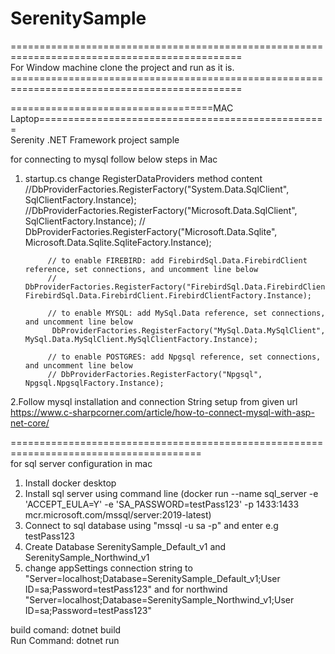 # SerenitySample



==============================================================================================<br/>
       For Window machine clone the project and run as it is.<br/>
==============================================================================================<br/>


===================================MAC Laptop==================================================<br/>
Serenity .NET Framework project sample<br/>

for connecting to mysql follow below steps in Mac
1. startup.cs change RegisterDataProviders method content
            //DbProviderFactories.RegisterFactory("System.Data.SqlClient", SqlClientFactory.Instance);
            //DbProviderFactories.RegisterFactory("Microsoft.Data.SqlClient", SqlClientFactory.Instance);
           // DbProviderFactories.RegisterFactory("Microsoft.Data.Sqlite", Microsoft.Data.Sqlite.SqliteFactory.Instance);

            // to enable FIREBIRD: add FirebirdSql.Data.FirebirdClient reference, set connections, and uncomment line below
            // DbProviderFactories.RegisterFactory("FirebirdSql.Data.FirebirdClient", FirebirdSql.Data.FirebirdClient.FirebirdClientFactory.Instance);

            // to enable MYSQL: add MySql.Data reference, set connections, and uncomment line below
             DbProviderFactories.RegisterFactory("MySql.Data.MySqlClient", MySql.Data.MySqlClient.MySqlClientFactory.Instance);

            // to enable POSTGRES: add Npgsql reference, set connections, and uncomment line below
            // DbProviderFactories.RegisterFactory("Npgsql", Npgsql.NpgsqlFactory.Instance);
            
2.Follow mysql installation and connection String setup from given url https://www.c-sharpcorner.com/article/how-to-connect-mysql-with-asp-net-core/

=======================================================================================<br/>
for sql server configuration in mac

1. Install docker desktop
2. Install sql server using command line (docker run --name sql_server -e 'ACCEPT_EULA=Y' -e 'SA_PASSWORD=testPass123' -p 1433:1433 mcr.microsoft.com/mssql/server:2019-latest)
3. Connect to sql database using "mssql -u sa -p" and enter <password> e.g testPass123
4. Create Database SerenitySample_Default_v1 and SerenitySample_Northwind_v1
5. change appSettings connection string to "Server=localhost;Database=SerenitySample_Default_v1;User ID=sa;Password=testPass123" and for northwind "Server=localhost;Database=SerenitySample_Northwind_v1;User ID=sa;Password=testPass123"



build comand: dotnet build<br/>
Run Command: dotnet run

